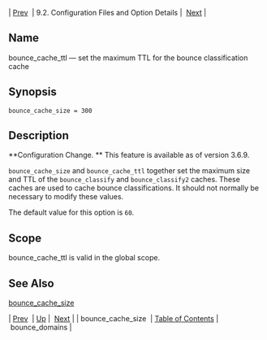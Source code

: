 | [Prev](conf.ref.bounce_cache_size)  | 9.2. Configuration Files and Option Details |  [Next](conf.ref.bounce_domains.php) |

<a name="conf.ref.bounce_cache_ttl"></a>
## Name

bounce_cache_ttl — set the maximum TTL for the bounce classification cache

## Synopsis

`bounce_cache_size = 300`

<a name="idp8402080"></a>
## Description

**Configuration Change. ** This feature is available as of version 3.6.9.

`bounce_cache_size` and `bounce_cache_ttl` together set the maximum size and TTL of the `bounce_classify` and `bounce_classify2` caches. These caches are used to cache bounce classifications. It should not normally be necessary to modify these values.

The default value for this option is `60`.

<a name="idp8407632"></a>
## Scope

bounce_cache_ttl is valid in the global scope.

<a name="idp8409280"></a>
## See Also

[bounce_cache_size](conf.ref.bounce_cache_size "bounce_cache_size")

| [Prev](conf.ref.bounce_cache_size)  | [Up](conf.ref.files.php) |  [Next](conf.ref.bounce_domains.php) |
| bounce_cache_size  | [Table of Contents](index) |  bounce_domains |
